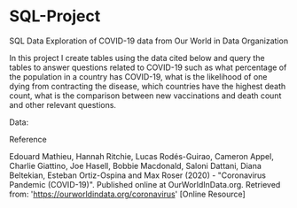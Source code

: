 # SQL-Project

SQL Data Exploration of COVID-19 data from Our World in Data Organization

In this project I create tables using the data cited below and query the tables to answer questions related to COVID-19 such as what percentage of the population in a country has COVID-19, what is the likelihood of one dying from contracting the disease, which countries have the highest death count, what is the comparison between new vaccinations and death count and other relevant questions. 


Data:


Reference


Edouard Mathieu, Hannah Ritchie, Lucas Rodés-Guirao, Cameron Appel, Charlie Giattino, Joe Hasell, Bobbie Macdonald, Saloni Dattani, Diana Beltekian, Esteban Ortiz-Ospina and Max Roser (2020) - "Coronavirus Pandemic (COVID-19)". Published online at OurWorldInData.org. Retrieved from: 'https://ourworldindata.org/coronavirus' [Online Resource]
